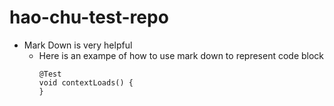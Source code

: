# hao-chu-test-repo

- Mark Down is very helpful
    - Here is an exampe of how to use mark down to represent code block
        ```
        @Test
        void contextLoads() {
        }
        ```